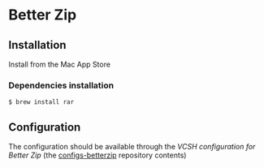 # Better Zip

## Installation

Install from the Mac App Store

### Dependencies installation
  
```
$ brew install rar
```

## Configuration

The configuration should be available through the *VCSH configuration for Better Zip* (the [configs-betterzip](github.com/alem0lars/configs-betterzip) repository contents)
